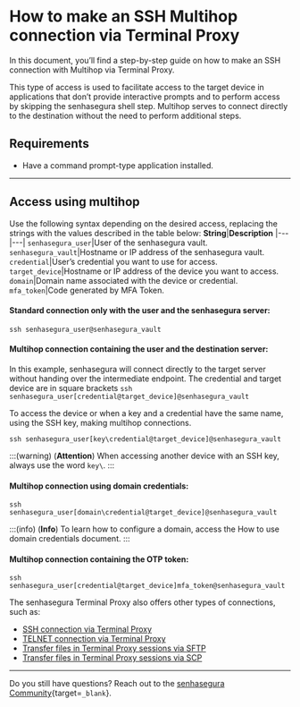 # How to make an SSH Multihop connection via Terminal Proxy

In this document, you’ll find a step-by-step guide on how to make an SSH connection with Multihop via Terminal Proxy.

This type of access is used to facilitate access to the target device in applications that don’t provide interactive prompts and to perform access by skipping the senhasegura shell step. Multihop serves to connect directly to the destination without the need to perform additional steps.

## Requirements

* Have a command prompt-type application installed.

---
## Access using multihop
Use the following syntax depending on the desired access, replacing the strings with the values ​​described in the table below:
**String**|**Description**
|---|---|
`senhasegura_user`|User of the senhasegura vault.
`senhasegura_vault`|Hostname or IP address of the senhasegura vault.
`credential`|User’s credential you want to use for access.
`target_device`|Hostname or IP address of the device you want to access.
`domain`|Domain name associated with the device or credential.
`mfa_token`|Code generated by MFA Token.

#### Standard connection only with the user and the senhasegura server:
`ssh senhasegura_user@senhasegura_vault`

#### Multihop connection containing the user and the destination server:
In this example, senhasegura will connect directly to the target server without handing over the intermediate endpoint. The credential and target device are in square brackets
`ssh senhasegura_user[credential@target_device]@senhasegura_vault`

To access the device or when a key and a credential have the same name, using the SSH key, making multihop connections.

`ssh senhasegura_user[key\credential@target_device]@senhasegura_vault`

:::(warning) (**Attention**)
When accessing another device with an SSH key, always use the word `key\`.
:::

#### Multihop connection using domain credentials:
`ssh senhasegura_user[domain\credential@target_device]@senhasegura_vault`

:::(info) (**Info**)
To learn how to configure a domain, access the How to use domain credentials document.
:::

#### Multihop connection containing the OTP token:
`ssh senhasegura_user[credential@target_device]mfa_token@senhasegura_vault`

The senhasegura Terminal Proxy also offers other types of connections, such as:

* [SSH connection via Terminal Proxy ](/v3-32/docs/pam-session-how-to-make-an-ssh-connection-via-terminal-proxy)
* [TELNET connection via Terminal Proxy](/v3-32/docs/pam-session-how-to-make-a-telnet-connection-via-terminal-proxy)
* [Transfer files in Terminal Proxy sessions via SFTP](/v3-32/docs/pam-session-how-to-transfer-a-file-in-terminal-proxy-sessions-using-sftp)
* [Transfer files in Terminal Proxy sessions via SCP](/v3-32/docs/pam-session-how-to-transfer-a-file-in-terminal-proxy-sessions-using-scp)


---
Do you still have questions? Reach out to the [senhasegura Community](https://community.senhasegura.io/){target=`_blank`}.